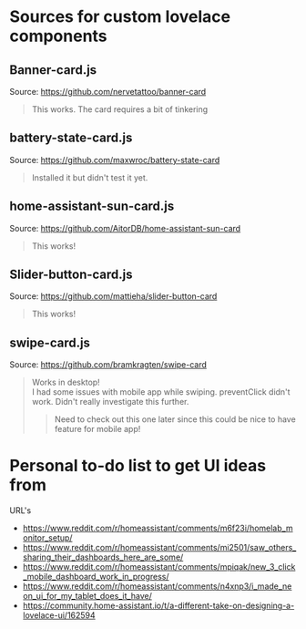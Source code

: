 
# Sources for custom lovelace components
## Banner-card.js
Source: https://github.com/nervetattoo/banner-card
>This works. The card requires a bit of tinkering

## battery-state-card.js
Source: https://github.com/maxwroc/battery-state-card
>Installed it but didn't test it yet.

## home-assistant-sun-card.js
Source: https://github.com/AitorDB/home-assistant-sun-card
>This works!

## Slider-button-card.js
Source: https://github.com/mattieha/slider-button-card
>This works!


## swipe-card.js 
Source: https://github.com/bramkragten/swipe-card
> Works in desktop!  
> I had some issues with mobile app while swiping. preventClick didn't work. Didn't really investigate this further.  
>
>> Need to check out this one later since this could be nice to have feature for mobile app!



# Personal to-do list to get UI ideas from

URL's
- https://www.reddit.com/r/homeassistant/comments/m6f23i/homelab_monitor_setup/
- https://www.reddit.com/r/homeassistant/comments/mi2501/saw_others_sharing_their_dashboards_here_are_some/
- https://www.reddit.com/r/homeassistant/comments/mpiqak/new_3_click_mobile_dashboard_work_in_progress/
- https://www.reddit.com/r/homeassistant/comments/n4xnp3/i_made_neon_ui_for_my_tablet_does_it_have/
- https://community.home-assistant.io/t/a-different-take-on-designing-a-lovelace-ui/162594